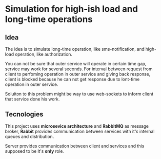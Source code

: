 # Simulation for high-ish load and long-time operations

## Idea
The idea is to simulate long-time operation, like sms-notification, and high-load operation, like authorization.

You can not be sure that outer service will operate in certain time gap, service may work for several seconds.
For interval between request from client to perfoming operation in outer service and giving back response,
client is blocked because he can not get response due to lont-time operation in outer service.

Soluiton to this problem might be way to use web-sockets to inform client that service done his work.

## Tecnologies

This project uses **microsevice architecture** and **RabbitMQ** as message broker, **Rabbit** provides communication between services with it's internal queues and distribution.

Server provides communication between client and services and this supposed to be it's **only** role. 
